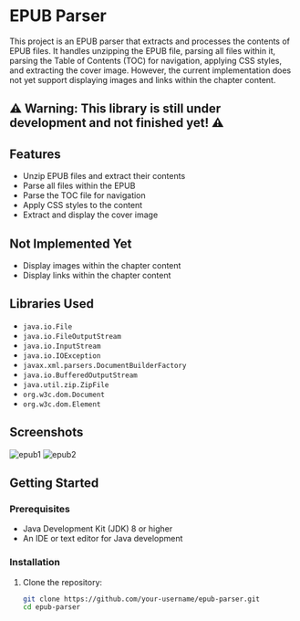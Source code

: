 # EPUB Parser

This project is an EPUB parser that extracts and processes the contents of EPUB files. It handles unzipping the EPUB file, parsing all files within it, parsing the Table of Contents (TOC) for navigation, applying CSS styles, and extracting the cover image. However, the current implementation does not yet support displaying images and links within the chapter content.

## ⚠️ **Warning: This library is still under development and not finished yet!** ⚠️

## Features

- Unzip EPUB files and extract their contents
- Parse all files within the EPUB
- Parse the TOC file for navigation
- Apply CSS styles to the content
- Extract and display the cover image

## Not Implemented Yet

- Display images within the chapter content
- Display links within the chapter content

## Libraries Used

- `java.io.File`
- `java.io.FileOutputStream`
- `java.io.InputStream`
- `java.io.IOException`
- `javax.xml.parsers.DocumentBuilderFactory`
- `java.io.BufferedOutputStream`
- `java.util.zip.ZipFile`
- `org.w3c.dom.Document`
- `org.w3c.dom.Element`

## Screenshots
![epub1](https://github.com/Tonistark92/EPUB-Parser/assets/86676102/de1c7344-7644-46af-bff1-01aa148be1ab)
![epub2](https://github.com/Tonistark92/EPUB-Parser/assets/86676102/ced79e97-bd51-4f8b-b9e6-31cb33974a2b)


## Getting Started

### Prerequisites

- Java Development Kit (JDK) 8 or higher
- An IDE or text editor for Java development

### Installation

1. Clone the repository:
   ```bash
   git clone https://github.com/your-username/epub-parser.git
   cd epub-parser
